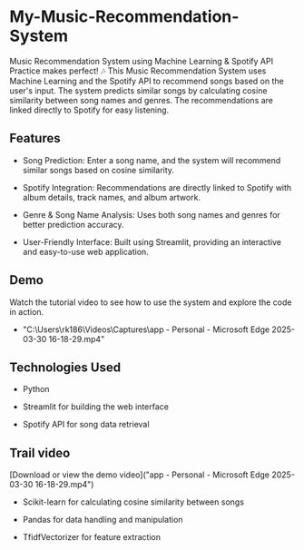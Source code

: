 # My-Music-Recommendation-System
Music Recommendation System using Machine Learning &amp; Spotify API 
Practice makes perfect! 🎶
This Music Recommendation System uses Machine Learning and the Spotify API to recommend songs based on the user's input. The system predicts similar songs by calculating cosine similarity between song names and genres. The recommendations are linked directly to Spotify for easy listening.

## Features
- Song Prediction: Enter a song name, and the system will recommend similar songs based on cosine similarity.

- Spotify Integration: Recommendations are directly linked to Spotify with album details, track names, and album artwork.

- Genre & Song Name Analysis: Uses both song names and genres for better prediction accuracy.

- User-Friendly Interface: Built using Streamlit, providing an interactive and easy-to-use web application.
## Demo
Watch the tutorial video to see how to use the system and explore the code in action.
- "C:\Users\rk186\Videos\Captures\app - Personal - Microsoft​ Edge 2025-03-30 16-18-29.mp4"

## Technologies Used
- Python

- Streamlit for building the web interface

- Spotify API for song data retrieval
## Trail video
[Download or view the demo video]("app - Personal - Microsoft​ Edge 2025-03-30 16-18-29.mp4")



- Scikit-learn for calculating cosine similarity between songs

- Pandas for data handling and manipulation

- TfidfVectorizer for feature extraction
